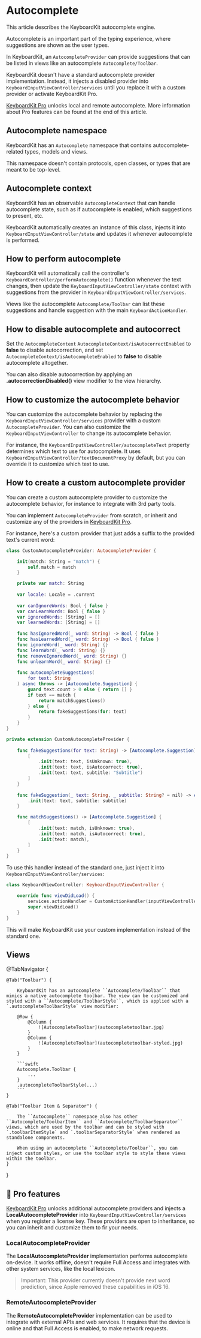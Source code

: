 # Autocomplete

This article describes the KeyboardKit autocomplete engine.

Autocomplete is an important part of the typing experience, where suggestions are shown as the user types.

In KeyboardKit, an ``AutocompleteProvider`` can provide suggestions that can be listed in views like an autocomplete ``Autocomplete/Toolbar``.

KeyboardKit doesn't have a standard autocomplete provider implementation. Instead, it injects a disabled provider into ``KeyboardInputViewController/services`` until you replace it with a custom provider or activate KeyboardKit Pro.

[KeyboardKit Pro][Pro] unlocks local and remote autocomplete. More information about Pro features can be found at the end of this article.

[Pro]: https://github.com/KeyboardKit/KeyboardKitPro



## Autocomplete namespace

KeyboardKit has an ``Autocomplete`` namespace that contains autocomplete-related types, models and views.

This namespace doesn't contain protocols, open classes, or types that are meant to be top-level.



## Autocomplete context

KeyboardKit has an observable ``AutocompleteContext`` that can handle autocomplete state, such as if autocomplete is enabled, which suggestions to present, etc.

KeyboardKit automatically creates an instance of this class, injects it into ``KeyboardInputViewController/state`` and updates it whenever autocomplete is performed.



## How to perform autocomplete

KeyboardKit will automatically call the controller's ``KeyboardController/performAutocomplete()`` function whenever the text changes, then update the ``KeyboardInputViewController/state`` context with suggestions from the provider in ``KeyboardInputViewController/services``.

Views like the autocomplete ``Autocomplete/Toolbar`` can list these suggestions and handle suggestion with the main ``KeyboardActionHandler``.



## How to disable autocomplete and autocorrect

Set the ``AutocompleteContext`` ``AutocompleteContext/isAutocorrectEnabled`` to **false** to disable autocorrection, and set ``AutocompleteContext/isAutocompleteEnabled`` to **false** to disable autocomplete altogether.

You can also disable autocorrection by applying an **.autocorrectionDisabled()** view modifier to the view hierarchy.



## How to customize the autocomplete behavior

You can customize the autocomplete behavior by replacing the ``KeyboardInputViewController/services`` provider with a custom ``AutocompleteProvider``. You can also customize the ``KeyboardInputViewController`` to change its autocomplete behavior.

For instance, the ``KeyboardInputViewController/autocompleteText`` property determines which text to use for autocomplete. It uses ``KeyboardInputViewController/textDocumentProxy`` by default, but you can override it to customize which text to use.



## How to create a custom autocomplete provider

You can create a custom autocomplete provider to customize the autocomplete behavior, for instance to integrate with 3rd party tools. 

You can implement ``AutocompleteProvider`` from scratch, or inherit and customize any of the providers in [KeyboardKit Pro][Pro]. 

For instance, here's a custom provider that just adds a suffix to the provided text's current word:

```swift
class CustomAutocompleteProvider: AutocompleteProvider {

    init(match: String = "match") {
        self.match = match
    }

    private var match: String
    
    var locale: Locale = .current
    
    var canIgnoreWords: Bool { false }
    var canLearnWords: Bool { false }
    var ignoredWords: [String] = []
    var learnedWords: [String] = []
    
    func hasIgnoredWord(_ word: String) -> Bool { false }
    func hasLearnedWord(_ word: String) -> Bool { false }
    func ignoreWord(_ word: String) {}
    func learnWord(_ word: String) {}
    func removeIgnoredWord(_ word: String) {}
    func unlearnWord(_ word: String) {}
    
    func autocompleteSuggestions(
        for text: String
    ) async throws -> [Autocomplete.Suggestion] {
        guard text.count > 0 else { return [] }
        if text == match {
            return matchSuggestions()
        } else {
            return fakeSuggestions(for: text)
        }
    }
}

private extension CustomAutocompleteProvider {
    
    func fakeSuggestions(for text: String) -> [Autocomplete.Suggestion] {
        [
            .init(text: text, isUnknown: true),
            .init(text: text, isAutocorrect: true),
            .init(text: text, subtitle: "Subtitle")
        ]
    }
    
    func fakeSuggestion(_ text: String, _ subtitle: String? = nil) -> Autocomplete.Suggestion {
        .init(text: text, subtitle: subtitle)
    }

    func matchSuggestions() -> [Autocomplete.Suggestion] {
        [
            .init(text: match, isUnknown: true),
            .init(text: match, isAutocorrect: true),
            .init(text: match),
        ]
    }
}
```

To use this handler instead of the standard one, just inject it into ``KeyboardInputViewController/services``:

```swift
class KeyboardViewController: KeyboardInputViewController {

    override func viewDidLoad() {
        services.actionHandler = CustomActionHandler(inputViewController: self)
        super.viewDidLoad()
    }
}
```

This will make KeyboardKit use your custom implementation instead of the standard one.



## Views

@TabNavigator {
    
    @Tab("Toolbar") {
        
        KeyboardKit has an autocomplete ``Autocomplete/Toolbar`` that mimics a native autocomplete toolbar. The view can be customized and styled with a ``Autocomplete/ToolbarStyle``, which is applied with a `.autocompleteToolbarStyle` view modifier:
        
        @Row {
            @Column {
                ![AutocompleteToolbar](autocompletetoolbar.jpg)
            }
            @Column {
                ![AutocompleteToolbar](autocompletetoolbar-styled.jpg)
            }
        }   
        
        ```swift
        Autocomplete.Toolbar {
            ...
        }
        .autocompleteToolbarStyle(...)
        ```
    }
        
    @Tab("Toolbar Item & Separator") {
        
        The ``Autocomplete`` namespace also has other ``Autocomplete/ToolbarItem`` and ``Autocomplete/ToolbarSeparator`` views, which are used by the toolbar and can be styled with `.toolbarItemStyle` and `.toolbarSeparatorStyle` when rendered as standalone components.
        
        When using an autocomplete ``Autocomplete/Toolbar``, you can inject custom styles, or use the toolbar style to style these views within the toolbar.
    }
}


## 👑 Pro features

[KeyboardKit Pro][Pro] unlocks additional autocomplete providers and injects a **LocalAutocompleteProvider** into ``KeyboardInputViewController/services`` when you register a license key. These providers are open to inheritance, so you can inherit and customize them to fir your needs.

### LocalAutocompleteProvider

The **LocalAutocompleteProvider** implementation performs autocomplete on-device. It works offline, doesn't require Full Access and integrates with other system services, like the local lexicon.

> Important: This provider currently doesn't provide next word prediction, since Apple removed these capabilities in iOS 16. 

### RemoteAutocompleteProvider

The **RemoteAutocompleteProvider** implementation can be used to integrate with external APIs and web services. It requires that the device is online and that Full Access is enabled, to make network requests. 

[Pro]: https://github.com/KeyboardKit/KeyboardKitPro
